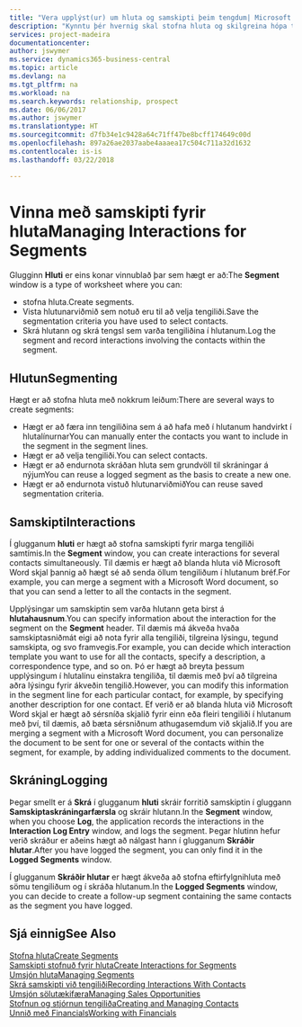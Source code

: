 ```yaml
---
title: "Vera upplýst(ur) um hluta og samskipti þeim tengdum| Microsoft Docs"
description: "Kynntu þér hvernig skal stofna hluta og skilgreina hópa tengiliða og tiltaka samskipti fyrir hluta."
services: project-madeira
documentationcenter: 
author: jswymer
ms.service: dynamics365-business-central
ms.topic: article
ms.devlang: na
ms.tgt_pltfrm: na
ms.workload: na
ms.search.keywords: relationship, prospect
ms.date: 06/06/2017
ms.author: jswymer
ms.translationtype: HT
ms.sourcegitcommit: d7fb34e1c9428a64c71ff47be8bcff174649c00d
ms.openlocfilehash: 897a26ae2037aabe4aaaea17c504c711a32d1632
ms.contentlocale: is-is
ms.lasthandoff: 03/22/2018

---
```

# <a name="managing-interactions-for-segments"></a><span data-ttu-id="8df02-103">Vinna með samskipti fyrir hluta</span><span class="sxs-lookup"><span data-stu-id="8df02-103">Managing Interactions for Segments</span></span>
<span data-ttu-id="8df02-104">Glugginn **Hluti** er eins konar vinnublað þar sem hægt er að:</span><span class="sxs-lookup"><span data-stu-id="8df02-104">The **Segment** window is a type of worksheet where you can:</span></span>

* <span data-ttu-id="8df02-105">stofna hluta.</span><span class="sxs-lookup"><span data-stu-id="8df02-105">Create segments.</span></span>
* <span data-ttu-id="8df02-106">Vista hlutunarviðmið sem notuð eru til að velja tengiliði.</span><span class="sxs-lookup"><span data-stu-id="8df02-106">Save the segmentation criteria you have used to select contacts.</span></span>
* <span data-ttu-id="8df02-107">Skrá hlutann og skrá tengsl sem varða tengiliðina í hlutanum.</span><span class="sxs-lookup"><span data-stu-id="8df02-107">Log the segment and record interactions involving the contacts within the segment.</span></span>

## <a name="segmenting"></a><span data-ttu-id="8df02-108">Hlutun</span><span class="sxs-lookup"><span data-stu-id="8df02-108">Segmenting</span></span>
<span data-ttu-id="8df02-109">Hægt er að stofna hluta með nokkrum leiðum:</span><span class="sxs-lookup"><span data-stu-id="8df02-109">There are several ways to create segments:</span></span>

* <span data-ttu-id="8df02-110">Hægt er að færa inn tengiliðina sem á að hafa með í hlutanum handvirkt í hlutalínurnar</span><span class="sxs-lookup"><span data-stu-id="8df02-110">You can manually enter the contacts you want to include in the segment in the segment lines.</span></span>
* <span data-ttu-id="8df02-111">Hægt er að velja tengiliði.</span><span class="sxs-lookup"><span data-stu-id="8df02-111">You can select contacts.</span></span>
* <span data-ttu-id="8df02-112">Hægt er að endurnota skráðan hluta sem grundvöll til skráningar á nýjum</span><span class="sxs-lookup"><span data-stu-id="8df02-112">You can reuse a logged segment as the basis to create a new one.</span></span>
* <span data-ttu-id="8df02-113">Hægt er að endurnota vistuð hlutunarviðmið</span><span class="sxs-lookup"><span data-stu-id="8df02-113">You can reuse saved segmentation criteria.</span></span>

## <a name="interactions"></a><span data-ttu-id="8df02-114">Samskipti</span><span class="sxs-lookup"><span data-stu-id="8df02-114">Interactions</span></span>
<span data-ttu-id="8df02-115">Í glugganum **hluti** er hægt að stofna samskipti fyrir marga tengiliði samtímis.</span><span class="sxs-lookup"><span data-stu-id="8df02-115">In the **Segment** window, you can create interactions for several contacts simultaneously.</span></span> <span data-ttu-id="8df02-116">Til dæmis er hægt að blanda hluta við Microsoft Word skjal þannig að hægt sé að senda öllum tengiliðum í hlutanum bréf.</span><span class="sxs-lookup"><span data-stu-id="8df02-116">For example, you can merge a segment with a Microsoft Word document, so that you can send a letter to all the contacts in the segment.</span></span>

<span data-ttu-id="8df02-117">Upplýsingar um samskiptin sem varða hlutann geta birst á **hlutahausnum**.</span><span class="sxs-lookup"><span data-stu-id="8df02-117">You can specify information about the interaction for the segment on the **Segment** header.</span></span> <span data-ttu-id="8df02-118">Til dæmis má ákveða hvaða samskiptasniðmát eigi að nota fyrir alla tengiliði, tilgreina lýsingu, tegund samskipta, og svo framvegis.</span><span class="sxs-lookup"><span data-stu-id="8df02-118">For example, you can decide which interaction template you want to use for all the contacts, specify a description, a correspondence type, and so on.</span></span> <span data-ttu-id="8df02-119">Þó er hægt að breyta þessum upplýsingum í hlutalínu einstakra tengiliða, til dæmis með því að tilgreina aðra lýsingu fyrir ákveðin tengilið.</span><span class="sxs-lookup"><span data-stu-id="8df02-119">However, you can modify this information in the segment line for each particular contact, for example, by specifying another description for one contact.</span></span> <span data-ttu-id="8df02-120">Ef verið er að blanda hluta við Microsoft Word skjal er hægt að sérsníða skjalið fyrir einn eða fleiri tengiliði í hlutanum með því, til dæmis, að bæta sérsniðnum athugasemdum við skjalið.</span><span class="sxs-lookup"><span data-stu-id="8df02-120">If you are merging a segment with a Microsoft Word document, you can personalize the document to be sent for one or several of the contacts within the segment, for example, by adding individualized comments to the document.</span></span>

## <a name="logging"></a><span data-ttu-id="8df02-121">Skráning</span><span class="sxs-lookup"><span data-stu-id="8df02-121">Logging</span></span>
<span data-ttu-id="8df02-122">Þegar smellt er á **Skrá** í glugganum **hluti** skráir forritið samskiptin í gluggann **Samskiptaskráningarfærsla** og skráir hlutann.</span><span class="sxs-lookup"><span data-stu-id="8df02-122">In the **Segment** window, when you choose **Log**, the application records the interactions in the **Interaction Log Entry** window, and logs the segment.</span></span> <span data-ttu-id="8df02-123">Þegar hlutinn hefur verið skráður er aðeins hægt að nálgast hann í glugganum **Skráðir hlutar**.</span><span class="sxs-lookup"><span data-stu-id="8df02-123">After you have logged the segment, you can only find it in the **Logged Segments** window.</span></span>

<span data-ttu-id="8df02-124">Í glugganum **Skráðir hlutar** er hægt ákveða að stofna eftirfylgnihluta með sömu tengiliðum og í skráða hlutanum.</span><span class="sxs-lookup"><span data-stu-id="8df02-124">In the **Logged Segments** window, you can decide to create a follow-up segment containing the same contacts as the segment you have logged.</span></span>

## <a name="see-also"></a><span data-ttu-id="8df02-125">Sjá einnig</span><span class="sxs-lookup"><span data-stu-id="8df02-125">See Also</span></span>
[<span data-ttu-id="8df02-126">Stofna hluta</span><span class="sxs-lookup"><span data-stu-id="8df02-126">Create Segments</span></span>](marketing-how-create-segment.md)  
[<span data-ttu-id="8df02-127">Samskipti stofnuð fyrir hluta</span><span class="sxs-lookup"><span data-stu-id="8df02-127">Create Interactions for Segments</span></span>](marketing-how-create-interactions.md)  
[<span data-ttu-id="8df02-128">Umsjón hluta</span><span class="sxs-lookup"><span data-stu-id="8df02-128">Managing Segments</span></span>](marketing-segments.md)  
[<span data-ttu-id="8df02-129">Skrá samskipti við tengiliði</span><span class="sxs-lookup"><span data-stu-id="8df02-129">Recording Interactions With Contacts</span></span>](marketing-interactions.md)  
[<span data-ttu-id="8df02-130">Umsjón sölutækifæra</span><span class="sxs-lookup"><span data-stu-id="8df02-130">Managing Sales Opportunities</span></span>](marketing-manage-sales-opportunities.md)  
[<span data-ttu-id="8df02-131">Stofnun og stjórnun tengiliða</span><span class="sxs-lookup"><span data-stu-id="8df02-131">Creating and Managing Contacts</span></span>](marketing-contacts.md)  
[<span data-ttu-id="8df02-132">Unnið með Financials</span><span class="sxs-lookup"><span data-stu-id="8df02-132">Working with Financials</span></span>](ui-work-product.md)

